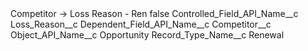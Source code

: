 <?xml version="1.0" encoding="UTF-8"?>
<CustomMetadata xmlns="http://soap.sforce.com/2006/04/metadata" xmlns:xsi="http://www.w3.org/2001/XMLSchema-instance" xmlns:xsd="http://www.w3.org/2001/XMLSchema">
    <label>Competitor -&gt; Loss Reason - Ren</label>
    <protected>false</protected>
    <values>
        <field>Controlled_Field_API_Name__c</field>
        <value xsi:type="xsd:string">Loss_Reason__c</value>
    </values>
    <values>
        <field>Dependent_Field_API_Name__c</field>
        <value xsi:type="xsd:string">Competitor__c</value>
    </values>
    <values>
        <field>Object_API_Name__c</field>
        <value xsi:type="xsd:string">Opportunity</value>
    </values>
    <values>
        <field>Record_Type_Name__c</field>
        <value xsi:type="xsd:string">Renewal</value>
    </values>
</CustomMetadata>
